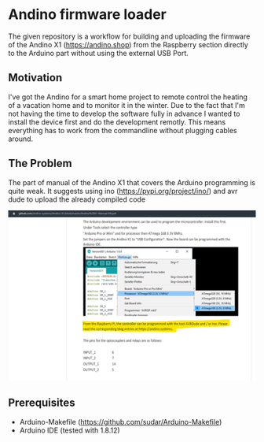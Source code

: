 # Andino firmware loader
The given repository is a workflow for building and uploading the firmware of the Andino X1 (https://andino.shop) from the Raspberry section directly to the Arduino part without using the external USB Port.


## Motivation
I've got the Andino for a smart home project to remote control the heating of a vacation home and to monitor it in the winter. Due to the fact that I'm not having the time to develop the software fully in advance I wanted to install the device first and
do the development remotly. This means everything has to work from the commandline without plugging cables around.

## The Problem
The part of manual of the Andino X1 that covers the Arduino programming is quite weak. It suggests using ino (https://pypi.org/project/ino/) and avr dude to upload the already compiled code

![Image of Manual screenshot](https://github.com/ewenzlaff/AndinoX1_firmware_loader/blob/master/Andino_Manual_Screenshot.png)
## Prerequisites
- Arduino-Makefile (https://github.com/sudar/Arduino-Makefile)
- Arduino IDE (tested with 1.8.12)


